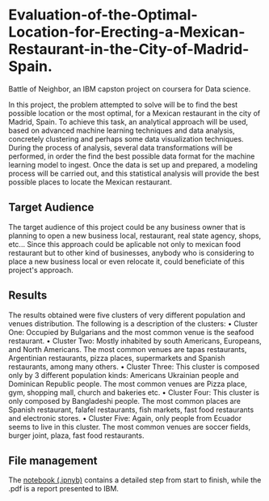 # Evaluation-of-the-Optimal-Location-for-Erecting-a-Mexican-Restaurant-in-the-City-of-Madrid-Spain.
Battle of Neighbor, an IBM capston project on coursera for Data science.

In this project, the problem attempted to solve will be to find the best possible location or the most optimal, for
a Mexican restaurant in the city of Madrid, Spain. To achieve this task, an analytical approach will be used,
based on advanced machine learning techniques and data analysis, concretely clustering and perhaps some data
visualization techniques.
During the process of analysis, several data transformations will be performed, in order the find the best possible
data format for the machine learning model to ingest. Once the data is set up and prepared, a modeling process
will be carried out, and this statistical analysis will provide the best possible places to locate the Mexican
restaurant.

## Target Audience
The target audience of this project could be any business owner that is planning to open a new business local, restaurant, real state agency, shops, etc... Since this approach could be aplicable not only to mexican food restaurant but to other kind of businesses, anybody who is considering to place a new business local or even relocate it, could beneficiate of this project's approach.

## Results
The results obtained were five clusters of very different population and venues distribution. The following
is a description of the clusters:
• Cluster One: Occupied by Bulgarians and the most common venue is the seafood restaurant.
• Cluster Two: Mostly inhabited by south Americans, Europeans, and North Americans. The most
common venues are tapas restaurants, Argentinian restaurants, pizza places, supermarkets and Spanish
restaurants, among many others.
• Cluster Three: This cluster is composed only by 3 different population kinds: Americans Ukrainian
people and Dominican Republic people. The most common venues are Pizza place, gym, shopping mall,
church and bakeries etc.
• Cluster Four: This cluster is only composed by Bangladeshi people. The most common places are
Spanish restaurant, falafel restaurants, fish markets, fast food restaurants and electronic stores.
• Cluster Five: Again, only people from Ecuador seems to live in this cluster. The most common venues
are soccer fields, burger joint, plaza, fast food restaurants. 

## File management

The [notebook (.ipnyb)](https://github.com/rcmolokwu/Evaluation-of-the-Optimal-Location-for-Erecting-a-Mexican-Restaurant-in-the-City-of-Madrid-Spain./blob/5570c6a7e6f6ff0023372a29ba6ba6c424715f88/capstone%20(1).ipynb) contains a detailed step from start to finish, while the .pdf is a report presented to IBM.

